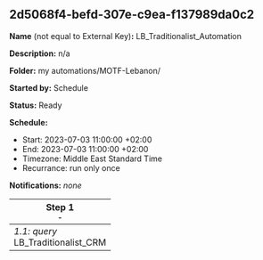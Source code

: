 ## 2d5068f4-befd-307e-c9ea-f137989da0c2

**Name** (not equal to External Key)**:** LB_Traditionalist_Automation

**Description:** n/a

**Folder:** my automations/MOTF-Lebanon/

**Started by:** Schedule

**Status:** Ready

**Schedule:**

* Start: 2023-07-03 11:00:00 +02:00
* End: 2023-07-03 11:00:00 +02:00
* Timezone: Middle East Standard Time
* Recurrance: run only once

**Notifications:** _none_


| Step 1<br>_<small>-</small>_ |
| --- |
| _1.1: query_<br>LB_Traditionalist_CRM |
